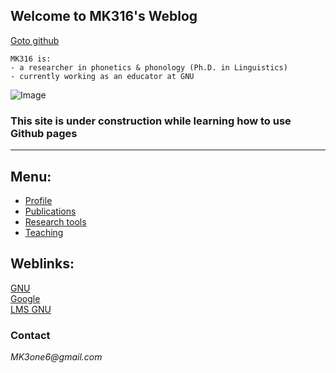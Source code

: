 ## Welcome to MK316's Weblog

[Goto github]("https://github.com/MK316/")
```
MK316 is:  
- a researcher in phonetics & phonology (Ph.D. in Linguistics)  
- currently working as an educator at GNU
```

![Image](https://github.com/MK316/mkfiles/blob/main/porfile.JPG)

### This site is under construction while learning how to use Github pages

---  
## Menu:

- [Profile]("https://www.google.com")  
- [Publications]("https://www.google.com")  
- [Research tools]("https://www.google.com")  
- [Teaching]("https://www.google.com")  



## Weblinks:  
[GNU]("https://www.gnu.ac.kr")  
[Google]("https://www.google.com")  
[LMS GNU]("https://rec.ac.kr/gnu")  




### Contact
_MK3one6@gmail.com_
